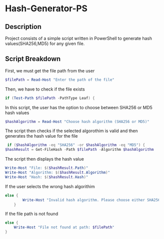 # Hash-Generator-PS

## Description
Project consists of a simple script written in PowerShell to generate hash values(SHA256,MD5) for any given file.

## Script Breakdown

First, we must get the file path from the user
``` powershell
$filePath = Read-Host "Enter the path of the file"
```

Then, we have to check if the file exists
``` powershell
if (Test-Path $filePath -PathType Leaf) {
```

In this script, the user has the option to choose between SHA256 or MD5 hash values
``` powershell
$hashAlgorithm = Read-Host "Choose hash algorithm (SHA256 or MD5)"
```

The script then checks if the selected algorothim is valid and then generates the hash value for the file
``` powershell
 if ($hashAlgorithm -eq "SHA256" -or $hashAlgorithm -eq "MD5") {
$hashResult = Get-FileHash -Path $filePath -Algorithm $hashAlgorithm
```

The script then displays the hash value
``` powershell
Write-Host "File: $($hashResult.Path)"
Write-Host "Algorithm: $($hashResult.Algorithm)"
Write-Host "Hash: $($hashResult.Hash)"
```

If the user selects the wrong hash algorithim
``` powershell
else {
        Write-Host "Invalid hash algorithm. Please choose either SHA256 or MD5."
    }
```

If the file path is not found
``` powershell
else {
    Write-Host "File not found at path: $filePath"
}
```
